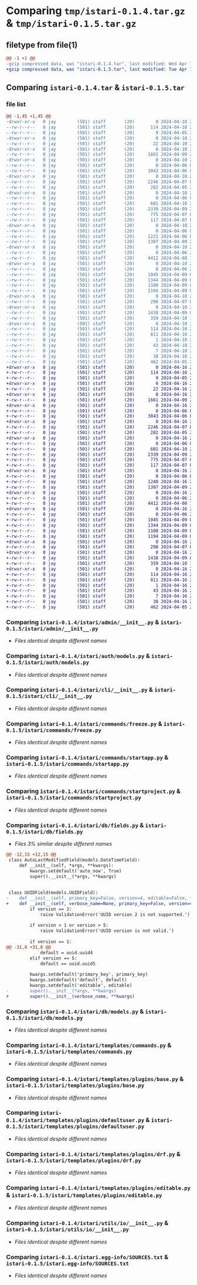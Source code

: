 # Comparing `tmp/istari-0.1.4.tar.gz` & `tmp/istari-0.1.5.tar.gz`

## filetype from file(1)

```diff
@@ -1 +1 @@
-gzip compressed data, was "istari-0.1.4.tar", last modified: Wed Apr 10 20:33:33 2024, max compression
+gzip compressed data, was "istari-0.1.5.tar", last modified: Tue Apr 16 23:20:25 2024, max compression
```

## Comparing `istari-0.1.4.tar` & `istari-0.1.5.tar`

### file list

```diff
@@ -1,45 +1,45 @@
-drwxr-xr-x   0 jay        (501) staff       (20)        0 2024-04-10 20:33:33.247547 istari-0.1.4/
--rw-r--r--   0 jay        (501) staff       (20)      114 2024-04-10 20:33:33.247294 istari-0.1.4/PKG-INFO
--rw-r--r--   0 jay        (501) staff       (20)        9 2024-04-05 20:19:27.000000 istari-0.1.4/README.md
-drwxr-xr-x   0 jay        (501) staff       (20)        0 2024-04-10 20:33:33.244092 istari-0.1.4/istari/
--rw-r--r--   0 jay        (501) staff       (20)       22 2024-04-10 20:33:18.000000 istari-0.1.4/istari/__init__.py
-drwxr-xr-x   0 jay        (501) staff       (20)        0 2024-04-10 20:33:33.244848 istari-0.1.4/istari/admin/
--rw-r--r--   0 jay        (501) staff       (20)     1661 2024-04-09 21:28:02.000000 istari-0.1.4/istari/admin/__init__.py
-drwxr-xr-x   0 jay        (501) staff       (20)        0 2024-04-10 20:33:33.245085 istari-0.1.4/istari/auth/
--rw-r--r--   0 jay        (501) staff       (20)        0 2024-04-06 03:18:29.000000 istari-0.1.4/istari/auth/__init__.py
--rw-r--r--   0 jay        (501) staff       (20)     3043 2024-04-06 04:11:49.000000 istari-0.1.4/istari/auth/models.py
-drwxr-xr-x   0 jay        (501) staff       (20)        0 2024-04-10 20:33:33.245299 istari-0.1.4/istari/cli/
--rw-r--r--   0 jay        (501) staff       (20)     2246 2024-04-07 03:00:00.000000 istari-0.1.4/istari/cli/__init__.py
--rw-r--r--   0 jay        (501) staff       (20)      282 2024-04-05 20:45:04.000000 istari-0.1.4/istari/cli/base.py
-drwxr-xr-x   0 jay        (501) staff       (20)        0 2024-04-10 20:33:33.245812 istari-0.1.4/istari/commands/
--rw-r--r--   0 jay        (501) staff       (20)        0 2024-04-06 00:32:25.000000 istari-0.1.4/istari/commands/__init__.py
--rw-r--r--   0 jay        (501) staff       (20)      601 2024-04-10 20:32:30.000000 istari-0.1.4/istari/commands/freeze.py
--rw-r--r--   0 jay        (501) staff       (20)     2339 2024-04-09 21:32:52.000000 istari-0.1.4/istari/commands/startapp.py
--rw-r--r--   0 jay        (501) staff       (20)      775 2024-04-07 03:12:41.000000 istari-0.1.4/istari/commands/startproject.py
--rw-r--r--   0 jay        (501) staff       (20)      117 2024-04-07 03:09:41.000000 istari-0.1.4/istari/constants.py
-drwxr-xr-x   0 jay        (501) staff       (20)        0 2024-04-10 20:33:33.246122 istari-0.1.4/istari/db/
--rw-r--r--   0 jay        (501) staff       (20)        0 2024-04-06 00:36:56.000000 istari-0.1.4/istari/db/__init__.py
--rw-r--r--   0 jay        (501) staff       (20)     1221 2024-04-06 00:37:44.000000 istari-0.1.4/istari/db/fields.py
--rw-r--r--   0 jay        (501) staff       (20)     1307 2024-04-09 21:23:29.000000 istari-0.1.4/istari/db/models.py
-drwxr-xr-x   0 jay        (501) staff       (20)        0 2024-04-10 20:33:33.246307 istari-0.1.4/istari/templates/
--rw-r--r--   0 jay        (501) staff       (20)        0 2024-04-06 21:01:40.000000 istari-0.1.4/istari/templates/__init__.py
--rw-r--r--   0 jay        (501) staff       (20)     4412 2024-04-08 18:29:39.000000 istari-0.1.4/istari/templates/commands.py
-drwxr-xr-x   0 jay        (501) staff       (20)        0 2024-04-10 20:33:33.246833 istari-0.1.4/istari/templates/plugins/
--rw-r--r--   0 jay        (501) staff       (20)        0 2024-04-06 21:22:01.000000 istari-0.1.4/istari/templates/plugins/__init__.py
--rw-r--r--   0 jay        (501) staff       (20)     1045 2024-04-09 02:44:58.000000 istari-0.1.4/istari/templates/plugins/base.py
--rw-r--r--   0 jay        (501) staff       (20)     1344 2024-04-09 02:35:05.000000 istari-0.1.4/istari/templates/plugins/defaultuser.py
--rw-r--r--   0 jay        (501) staff       (20)     1100 2024-04-09 03:00:11.000000 istari-0.1.4/istari/templates/plugins/drf.py
--rw-r--r--   0 jay        (501) staff       (20)     1194 2024-04-09 03:01:28.000000 istari-0.1.4/istari/templates/plugins/editable.py
-drwxr-xr-x   0 jay        (501) staff       (20)        0 2024-04-10 20:33:33.247013 istari-0.1.4/istari/utils/
--rw-r--r--   0 jay        (501) staff       (20)      298 2024-04-07 03:12:18.000000 istari-0.1.4/istari/utils/__init__.py
-drwxr-xr-x   0 jay        (501) staff       (20)        0 2024-04-10 20:33:33.247111 istari-0.1.4/istari/utils/io/
--rw-r--r--   0 jay        (501) staff       (20)     1438 2024-04-09 03:00:36.000000 istari-0.1.4/istari/utils/io/__init__.py
--rw-r--r--   0 jay        (501) staff       (20)      359 2024-04-10 15:58:42.000000 istari-0.1.4/istari/utils/shell.py
-drwxr-xr-x   0 jay        (501) staff       (20)        0 2024-04-10 20:33:33.244710 istari-0.1.4/istari.egg-info/
--rw-r--r--   0 jay        (501) staff       (20)      114 2024-04-10 20:33:33.000000 istari-0.1.4/istari.egg-info/PKG-INFO
--rw-r--r--   0 jay        (501) staff       (20)      811 2024-04-10 20:33:33.000000 istari-0.1.4/istari.egg-info/SOURCES.txt
--rw-r--r--   0 jay        (501) staff       (20)        1 2024-04-10 20:33:33.000000 istari-0.1.4/istari.egg-info/dependency_links.txt
--rw-r--r--   0 jay        (501) staff       (20)       43 2024-04-10 20:33:33.000000 istari-0.1.4/istari.egg-info/entry_points.txt
--rw-r--r--   0 jay        (501) staff       (20)        7 2024-04-10 20:33:33.000000 istari-0.1.4/istari.egg-info/top_level.txt
--rw-r--r--   0 jay        (501) staff       (20)       38 2024-04-10 20:33:33.247583 istari-0.1.4/setup.cfg
--rw-r--r--   0 jay        (501) staff       (20)      462 2024-04-05 20:34:04.000000 istari-0.1.4/setup.py
+drwxr-xr-x   0 jay        (501) staff       (20)        0 2024-04-16 23:20:25.745206 istari-0.1.5/
+-rw-r--r--   0 jay        (501) staff       (20)      114 2024-04-16 23:20:25.744971 istari-0.1.5/PKG-INFO
+-rw-r--r--   0 jay        (501) staff       (20)        9 2024-04-05 20:19:27.000000 istari-0.1.5/README.md
+drwxr-xr-x   0 jay        (501) staff       (20)        0 2024-04-16 23:20:25.741679 istari-0.1.5/istari/
+-rw-r--r--   0 jay        (501) staff       (20)       22 2024-04-16 23:17:11.000000 istari-0.1.5/istari/__init__.py
+drwxr-xr-x   0 jay        (501) staff       (20)        0 2024-04-16 23:20:25.742653 istari-0.1.5/istari/admin/
+-rw-r--r--   0 jay        (501) staff       (20)     1661 2024-04-09 21:28:02.000000 istari-0.1.5/istari/admin/__init__.py
+drwxr-xr-x   0 jay        (501) staff       (20)        0 2024-04-16 23:20:25.742842 istari-0.1.5/istari/auth/
+-rw-r--r--   0 jay        (501) staff       (20)        0 2024-04-06 03:18:29.000000 istari-0.1.5/istari/auth/__init__.py
+-rw-r--r--   0 jay        (501) staff       (20)     3043 2024-04-06 04:11:49.000000 istari-0.1.5/istari/auth/models.py
+drwxr-xr-x   0 jay        (501) staff       (20)        0 2024-04-16 23:20:25.743026 istari-0.1.5/istari/cli/
+-rw-r--r--   0 jay        (501) staff       (20)     2246 2024-04-07 03:00:00.000000 istari-0.1.5/istari/cli/__init__.py
+-rw-r--r--   0 jay        (501) staff       (20)      282 2024-04-05 20:45:04.000000 istari-0.1.5/istari/cli/base.py
+drwxr-xr-x   0 jay        (501) staff       (20)        0 2024-04-16 23:20:25.743448 istari-0.1.5/istari/commands/
+-rw-r--r--   0 jay        (501) staff       (20)        0 2024-04-06 00:32:25.000000 istari-0.1.5/istari/commands/__init__.py
+-rw-r--r--   0 jay        (501) staff       (20)      601 2024-04-10 20:32:30.000000 istari-0.1.5/istari/commands/freeze.py
+-rw-r--r--   0 jay        (501) staff       (20)     2339 2024-04-09 21:32:52.000000 istari-0.1.5/istari/commands/startapp.py
+-rw-r--r--   0 jay        (501) staff       (20)      775 2024-04-07 03:12:41.000000 istari-0.1.5/istari/commands/startproject.py
+-rw-r--r--   0 jay        (501) staff       (20)      117 2024-04-07 03:09:41.000000 istari-0.1.5/istari/constants.py
+drwxr-xr-x   0 jay        (501) staff       (20)        0 2024-04-16 23:20:25.743720 istari-0.1.5/istari/db/
+-rw-r--r--   0 jay        (501) staff       (20)        0 2024-04-06 00:36:56.000000 istari-0.1.5/istari/db/__init__.py
+-rw-r--r--   0 jay        (501) staff       (20)     1240 2024-04-16 23:17:04.000000 istari-0.1.5/istari/db/fields.py
+-rw-r--r--   0 jay        (501) staff       (20)     1307 2024-04-09 21:23:29.000000 istari-0.1.5/istari/db/models.py
+drwxr-xr-x   0 jay        (501) staff       (20)        0 2024-04-16 23:20:25.743887 istari-0.1.5/istari/templates/
+-rw-r--r--   0 jay        (501) staff       (20)        0 2024-04-06 21:01:40.000000 istari-0.1.5/istari/templates/__init__.py
+-rw-r--r--   0 jay        (501) staff       (20)     4412 2024-04-08 18:29:39.000000 istari-0.1.5/istari/templates/commands.py
+drwxr-xr-x   0 jay        (501) staff       (20)        0 2024-04-16 23:20:25.744383 istari-0.1.5/istari/templates/plugins/
+-rw-r--r--   0 jay        (501) staff       (20)        0 2024-04-06 21:22:01.000000 istari-0.1.5/istari/templates/plugins/__init__.py
+-rw-r--r--   0 jay        (501) staff       (20)     1045 2024-04-09 02:44:58.000000 istari-0.1.5/istari/templates/plugins/base.py
+-rw-r--r--   0 jay        (501) staff       (20)     1344 2024-04-09 02:35:05.000000 istari-0.1.5/istari/templates/plugins/defaultuser.py
+-rw-r--r--   0 jay        (501) staff       (20)     1100 2024-04-09 03:00:11.000000 istari-0.1.5/istari/templates/plugins/drf.py
+-rw-r--r--   0 jay        (501) staff       (20)     1194 2024-04-09 03:01:28.000000 istari-0.1.5/istari/templates/plugins/editable.py
+drwxr-xr-x   0 jay        (501) staff       (20)        0 2024-04-16 23:20:25.744637 istari-0.1.5/istari/utils/
+-rw-r--r--   0 jay        (501) staff       (20)      298 2024-04-07 03:12:18.000000 istari-0.1.5/istari/utils/__init__.py
+drwxr-xr-x   0 jay        (501) staff       (20)        0 2024-04-16 23:20:25.744752 istari-0.1.5/istari/utils/io/
+-rw-r--r--   0 jay        (501) staff       (20)     1438 2024-04-09 03:00:36.000000 istari-0.1.5/istari/utils/io/__init__.py
+-rw-r--r--   0 jay        (501) staff       (20)      359 2024-04-10 15:58:42.000000 istari-0.1.5/istari/utils/shell.py
+drwxr-xr-x   0 jay        (501) staff       (20)        0 2024-04-16 23:20:25.742317 istari-0.1.5/istari.egg-info/
+-rw-r--r--   0 jay        (501) staff       (20)      114 2024-04-16 23:20:25.000000 istari-0.1.5/istari.egg-info/PKG-INFO
+-rw-r--r--   0 jay        (501) staff       (20)      811 2024-04-16 23:20:25.000000 istari-0.1.5/istari.egg-info/SOURCES.txt
+-rw-r--r--   0 jay        (501) staff       (20)        1 2024-04-16 23:20:25.000000 istari-0.1.5/istari.egg-info/dependency_links.txt
+-rw-r--r--   0 jay        (501) staff       (20)       43 2024-04-16 23:20:25.000000 istari-0.1.5/istari.egg-info/entry_points.txt
+-rw-r--r--   0 jay        (501) staff       (20)        7 2024-04-16 23:20:25.000000 istari-0.1.5/istari.egg-info/top_level.txt
+-rw-r--r--   0 jay        (501) staff       (20)       38 2024-04-16 23:20:25.745235 istari-0.1.5/setup.cfg
+-rw-r--r--   0 jay        (501) staff       (20)      462 2024-04-05 20:34:04.000000 istari-0.1.5/setup.py
```

### Comparing `istari-0.1.4/istari/admin/__init__.py` & `istari-0.1.5/istari/admin/__init__.py`

 * *Files identical despite different names*

### Comparing `istari-0.1.4/istari/auth/models.py` & `istari-0.1.5/istari/auth/models.py`

 * *Files identical despite different names*

### Comparing `istari-0.1.4/istari/cli/__init__.py` & `istari-0.1.5/istari/cli/__init__.py`

 * *Files identical despite different names*

### Comparing `istari-0.1.4/istari/commands/freeze.py` & `istari-0.1.5/istari/commands/freeze.py`

 * *Files identical despite different names*

### Comparing `istari-0.1.4/istari/commands/startapp.py` & `istari-0.1.5/istari/commands/startapp.py`

 * *Files identical despite different names*

### Comparing `istari-0.1.4/istari/commands/startproject.py` & `istari-0.1.5/istari/commands/startproject.py`

 * *Files identical despite different names*

### Comparing `istari-0.1.4/istari/db/fields.py` & `istari-0.1.5/istari/db/fields.py`

 * *Files 3% similar despite different names*

```diff
@@ -12,15 +12,15 @@
 class AutoLastModifiedField(models.DateTimeField):
     def __init__(self, *args, **kwargs):
         kwargs.setdefault('auto_now', True)
         super().__init__(*args, **kwargs)
 
 
 class UUIDField(models.UUIDField):
-    def __init__(self, primary_key=False, version=4, editable=False, *args, **kwargs):
+    def __init__(self, verbose_name=None, primary_key=False, version=4, editable=False, **kwargs):
         if version == 2:
             raise ValidationError('UUID version 2 is not supported.')
         
         if version < 1 or version > 5:
             raise ValidationError('UUID version is not valid.')
         
         if version == 1:
@@ -31,8 +31,8 @@
             default = uuid.uuid4
         elif version == 5:
             default == uuid.uuid5
 
         kwargs.setdefault('primary_key', primary_key)
         kwargs.setdefault('default', default)
         kwargs.setdefault('editable', editable)
-        super().__init__(*args, **kwargs)
+        super().__init__(verbose_name, **kwargs)
```

### Comparing `istari-0.1.4/istari/db/models.py` & `istari-0.1.5/istari/db/models.py`

 * *Files identical despite different names*

### Comparing `istari-0.1.4/istari/templates/commands.py` & `istari-0.1.5/istari/templates/commands.py`

 * *Files identical despite different names*

### Comparing `istari-0.1.4/istari/templates/plugins/base.py` & `istari-0.1.5/istari/templates/plugins/base.py`

 * *Files identical despite different names*

### Comparing `istari-0.1.4/istari/templates/plugins/defaultuser.py` & `istari-0.1.5/istari/templates/plugins/defaultuser.py`

 * *Files identical despite different names*

### Comparing `istari-0.1.4/istari/templates/plugins/drf.py` & `istari-0.1.5/istari/templates/plugins/drf.py`

 * *Files identical despite different names*

### Comparing `istari-0.1.4/istari/templates/plugins/editable.py` & `istari-0.1.5/istari/templates/plugins/editable.py`

 * *Files identical despite different names*

### Comparing `istari-0.1.4/istari/utils/io/__init__.py` & `istari-0.1.5/istari/utils/io/__init__.py`

 * *Files identical despite different names*

### Comparing `istari-0.1.4/istari.egg-info/SOURCES.txt` & `istari-0.1.5/istari.egg-info/SOURCES.txt`

 * *Files identical despite different names*

